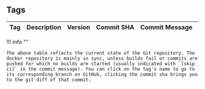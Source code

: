 ## Tags

<table id= "tags-table">
  <thead>
    <th style="white-space:nowrap;">Tag</th>
    <th style="white-space:nowrap;">Description</th>
    <th style="white-space:nowrap;">Version</th>
    <th style="white-space:nowrap;">Commit SHA</th>
    <th style="white-space:nowrap;">Commit Message</th>
    <th style="white-space:nowrap;">Last Updated</th>
    <th style="white-space:nowrap;">Age</th>
  </thead>
  <tbody>
  </tbody>
</table>

!!! info ""

    The above table reflects the current state of the Git repository. The docker repository is mainly in sync, unless builds fail or commits are pushed for which no builds are started (usually indicated with `[skip ci]` in the commit message). You can click on the tag's name to go to its corresponding branch on GitHub, clicking the commit sha brings you to the git diff of that commit.

<script type="text/javascript" src="https://ajax.googleapis.com/ajax/libs/jquery/3.5.1/jquery.min.js"></script>
<script type="text/javascript" src="/javascripts/loadJSON.js"></script>
